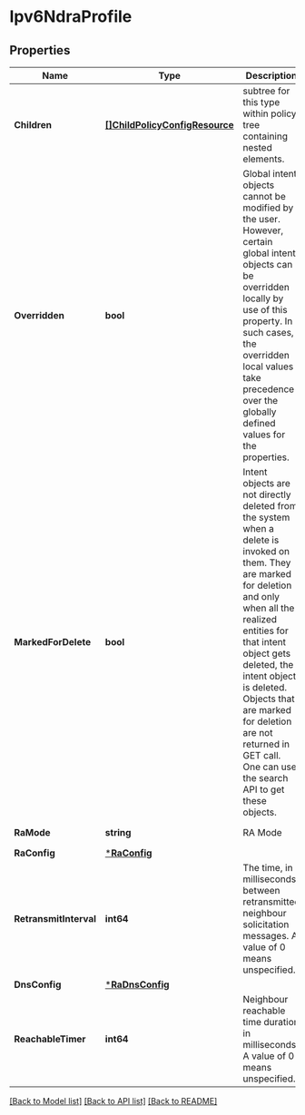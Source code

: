 # Ipv6NdraProfile

## Properties
Name | Type | Description | Notes
------------ | ------------- | ------------- | -------------
**Children** | [**[]ChildPolicyConfigResource**](ChildPolicyConfigResource.md) | subtree for this type within policy tree containing nested elements.  | [optional] [default to null]
**Overridden** | **bool** | Global intent objects cannot be modified by the user. However, certain global intent objects can be overridden locally by use of this property. In such cases, the overridden local values take precedence over the globally defined values for the properties.  | [optional] [default to false]
**MarkedForDelete** | **bool** | Intent objects are not directly deleted from the system when a delete is invoked on them. They are marked for deletion and only when all the realized entities for that intent object gets deleted, the intent object is deleted. Objects that are marked for deletion are not returned in GET call. One can use the search API to get these objects.  | [optional] [default to false]
**RaMode** | **string** | RA Mode | [default to RA_MODE.SLAAC_DNS_THROUGH_RA]
**RaConfig** | [***RaConfig**](RAConfig.md) |  | [default to null]
**RetransmitInterval** | **int64** | The time, in milliseconds, between retransmitted neighbour solicitation messages. A value of 0 means unspecified.  | [optional] [default to 1000]
**DnsConfig** | [***RaDnsConfig**](RaDNSConfig.md) |  | [optional] [default to null]
**ReachableTimer** | **int64** | Neighbour reachable time duration in milliseconds. A value of 0 means unspecified.  | [optional] [default to 0]

[[Back to Model list]](../README.md#documentation-for-models) [[Back to API list]](../README.md#documentation-for-api-endpoints) [[Back to README]](../README.md)

